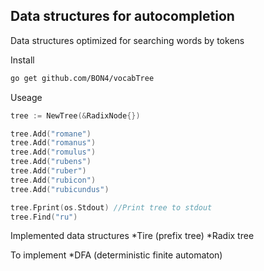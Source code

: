 ## Data structures for autocompletion

Data structures optimized for searching words by tokens

Install
```sh
go get github.com/BON4/vocabTree
```

Useage
```go
tree := NewTree(&RadixNode{})

tree.Add("romane")
tree.Add("romanus")
tree.Add("romulus")
tree.Add("rubens")
tree.Add("ruber")
tree.Add("rubicon")
tree.Add("rubicundus")

tree.Fprint(os.Stdout) //Print tree to stdout
tree.Find("ru")    
```

Implemented data structures
*Tire (prefix tree)
*Radix tree

To implement
*DFA (deterministic finite automaton)